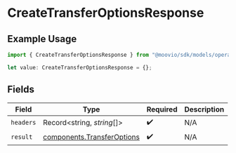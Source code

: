 # CreateTransferOptionsResponse

## Example Usage

```typescript
import { CreateTransferOptionsResponse } from "@moovio/sdk/models/operations";

let value: CreateTransferOptionsResponse = {};
```

## Fields

| Field                                                                    | Type                                                                     | Required                                                                 | Description                                                              |
| ------------------------------------------------------------------------ | ------------------------------------------------------------------------ | ------------------------------------------------------------------------ | ------------------------------------------------------------------------ |
| `headers`                                                                | Record<string, *string*[]>                                               | :heavy_check_mark:                                                       | N/A                                                                      |
| `result`                                                                 | [components.TransferOptions](../../models/components/transferoptions.md) | :heavy_check_mark:                                                       | N/A                                                                      |